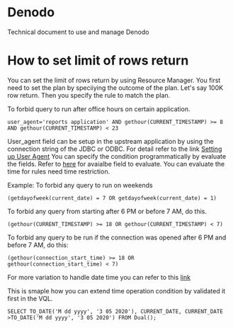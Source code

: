 # Denodo
Technical document to use and manage Denodo


# How to set limit of rows return

You can set the limit of rows return by using Resource Manager. You first need to set the plan by speciiying the outcome of the plan. Let's say 100K row return. Then you specify the rule to match the plan. 

To forbid query to run after office hours on certain application.

`user_agent='reports application' AND gethour(CURRENT_TIMESTAMP) >= 8 AND gethour(CURRENT_TIMESTAMP) < 23`

User_agent field can be setup in the upstream application by using the connection string of the JDBC or ODBC. For detail refer to the link 
[Setting up User Agent](https://community.denodo.com/docs/html/browse/7.0/vdp/administration/monitoring_the_virtual_dataport_server/monitoring_with_a_java_management_extensions_jmx_agent/setting_the_user_agent_of_an_application#setting-the-user-agent-of-an-application)
You can specify the condition programmatically by evaluate the fields. Refer to [here](https://community.denodo.com/docs/html/browse/7.0/vdp/administration/appendix/resource_manager_available_fields_to_evaluate_a_rule/resource_manager_available_fields_to_evaluate_a_rule#resource-manager-available-fields-to-evaluate-a-rule) for avaialbe field to evaluate. You can evaluate the time for rules need time restriction.

Example:
To forbid any query to run on weekends

`(getdayofweek(current_date) = 7 OR getdayofweek(current_date) = 1)`

To forbid any query from starting after 6 PM or before 7 AM, do this.

`(gethour(CURRENT_TIMESTAMP) >= 18 OR gethour(CURRENT_TIMESTAMP) < 7)`

To forbid any query to be run if the connection was opened after 6 PM and before 7 AM, do this:

`(gethour(connection_start_time) >= 18 OR gethour(connection_start_time) < 7)`

For more variation to handle date time you can refer to this [link](https://community.denodo.com/docs/html/browse/8.0/en/vdp/vql/functions/datetime_functions/datetime_functions)

This is smaple how you can extend time operation condition by validated it first in the VQL.

`SELECT TO_DATE('M dd yyyy', '3 05 2020'), CURRENT_DATE, CURRENT_DATE >TO_DATE('M dd yyyy', '3 05 2020')
FROM Dual();`
